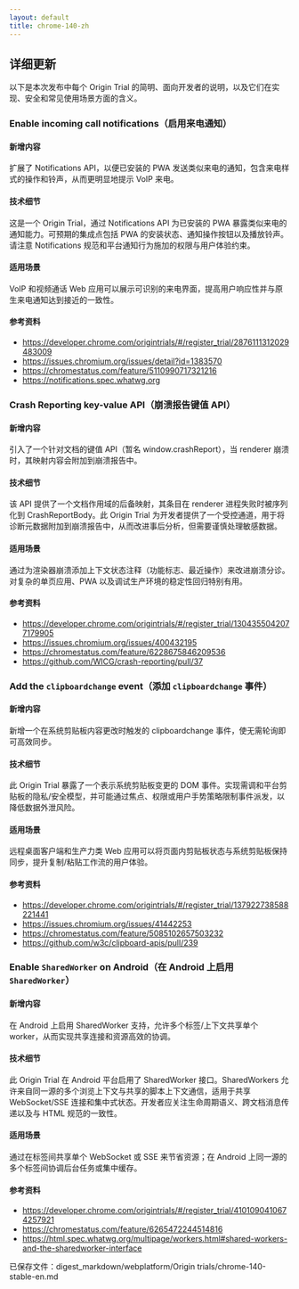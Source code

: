 ```yaml
---
layout: default
title: chrome-140-zh
---
```


## 详细更新

以下是本次发布中每个 Origin Trial 的简明、面向开发者的说明，以及它们在实现、安全和常见使用场景方面的含义。

### Enable incoming call notifications（启用来电通知）

#### 新增内容
扩展了 Notifications API，以便已安装的 PWA 发送类似来电的通知，包含来电样式的操作和铃声，从而更明显地提示 VoIP 来电。

#### 技术细节
这是一个 Origin Trial，通过 Notifications API 为已安装的 PWA 暴露类似来电的通知能力。可预期的集成点包括 PWA 的安装状态、通知操作按钮以及播放铃声。请注意 Notifications 规范和平台通知行为施加的权限与用户体验约束。

#### 适用场景
VoIP 和视频通话 Web 应用可以展示可识别的来电界面，提高用户响应性并与原生来电通知达到接近的一致性。

#### 参考资料
- https://developer.chrome.com/origintrials/#/register_trial/2876111312029483009
- https://issues.chromium.org/issues/detail?id=1383570
- https://chromestatus.com/feature/5110990717321216
- https://notifications.spec.whatwg.org

### Crash Reporting key-value API（崩溃报告键值 API）

#### 新增内容
引入了一个针对文档的键值 API（暂名 window.crashReport），当 renderer 崩溃时，其映射内容会附加到崩溃报告中。

#### 技术细节
该 API 提供了一个文档作用域的后备映射，其条目在 renderer 进程失败时被序列化到 CrashReportBody。此 Origin Trial 为开发者提供了一个受控通道，用于将诊断元数据附加到崩溃报告中，从而改进事后分析，但需要谨慎处理敏感数据。

#### 适用场景
通过为渲染器崩溃添加上下文状态注释（功能标志、最近操作）来改进崩溃分诊。对复杂的单页应用、PWA 以及调试生产环境的稳定性回归特别有用。

#### 参考资料
- https://developer.chrome.com/origintrials/#/register_trial/1304355042077179905
- https://issues.chromium.org/issues/400432195
- https://chromestatus.com/feature/6228675846209536
- https://github.com/WICG/crash-reporting/pull/37

### Add the `clipboardchange` event（添加 `clipboardchange` 事件）

#### 新增内容
新增一个在系统剪贴板内容更改时触发的 clipboardchange 事件，使无需轮询即可高效同步。

#### 技术细节
此 Origin Trial 暴露了一个表示系统剪贴板变更的 DOM 事件。实现需调和平台剪贴板的隐私/安全模型，并可能通过焦点、权限或用户手势策略限制事件派发，以降低数据外泄风险。

#### 适用场景
远程桌面客户端和生产力类 Web 应用可以将页面内剪贴板状态与系统剪贴板保持同步，提升复制/粘贴工作流的用户体验。

#### 参考资料
- https://developer.chrome.com/origintrials/#/register_trial/137922738588221441
- https://issues.chromium.org/issues/41442253
- https://chromestatus.com/feature/5085102657503232
- https://github.com/w3c/clipboard-apis/pull/239

### Enable `SharedWorker` on Android（在 Android 上启用 `SharedWorker`）

#### 新增内容
在 Android 上启用 SharedWorker 支持，允许多个标签/上下文共享单个 worker，从而实现共享连接和资源高效的协调。

#### 技术细节
此 Origin Trial 在 Android 平台启用了 SharedWorker 接口。SharedWorkers 允许来自同一源的多个浏览上下文与共享的脚本上下文通信，适用于共享 WebSocket/SSE 连接和集中式状态。开发者应关注生命周期语义、跨文档消息传递以及与 HTML 规范的一致性。

#### 适用场景
通过在标签间共享单个 WebSocket 或 SSE 来节省资源；在 Android 上同一源的多个标签间协调后台任务或集中缓存。

#### 参考资料
- https://developer.chrome.com/origintrials/#/register_trial/4101090410674257921
- https://chromestatus.com/feature/6265472244514816
- https://html.spec.whatwg.org/multipage/workers.html#shared-workers-and-the-sharedworker-interface

已保存文件：digest_markdown/webplatform/Origin trials/chrome-140-stable-en.md
